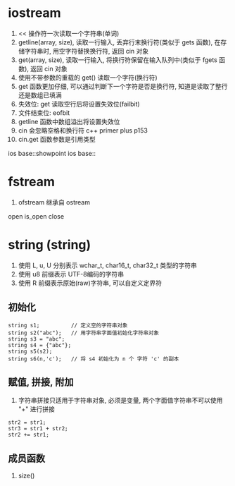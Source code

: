 # iostream

1. << 操作符一次读取一个字符串(单词)
2. getline(array, size), 读取一行输入, 丢弃行末换行符(类似于 gets 函数), 在存储字符串时, 用空字符替换换行符, 返回 cin 对象
3. get(array, size), 读取一行输入, 将换行符保留在输入队列中(类似于 fgets 函数), 返回 cin 对象
4. 使用不带参数的重载的 get() 读取一个字符(换行符)
5. get 函数更加仔细, 可以通过判断下一个字符是否是换行符, 知道是读取了整行还是数组已填满
6. 失效位: get 读取空行后将设置失效位(failbit)
7. 文件结束位: eofbit
7. getline 函数中数组溢出将设置失效位
8. cin 会忽略空格和换行符 c++ primer plus p153
9. cin.get 函数参数是引用类型

ios base::showpoint
ios base::

# fstream

1. ofstream 继承自 ostream

open
is_open
close

# string (string)

1. 使用 L, u, U 分别表示 wchar_t, char16_t, char32_t 类型的字符串
2. 使用 u8 前缀表示 UTF-8编码的字符串
3. 使用 R 前缀表示原始(raw)字符串, 可以自定义定界符

## 初始化

```
string s1;			// 定义空的字符串对象
string s2("abc");	// 用字符串字面值初始化字符串对象
string s3 = "abc";
string s4 = {"abc"};
string s5(s2);
string s6(n,'c');	// 将 s4 初始化为 n 个 字符 'c' 的副本
```

## 赋值, 拼接, 附加

1. 字符串拼接只适用于字符串对象, 必须是变量, 两个字面值字符串不可以使用 "+" 进行拼接

```
str2 = str1;
str3 = str1 + str2;
str2 += str1;
```

## 成员函数

1. size()
